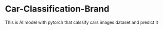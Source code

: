 # Car-Classification-Brand
This is AI model with pytorch that calssify cars images dataset and predict it 

